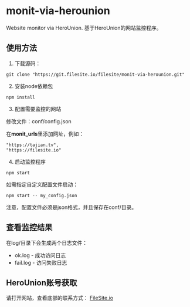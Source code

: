# monit-via-herounion

Website monitor via HeroUnion.
基于HeroUnion的网站监控程序。


## 使用方法

1. 下载源码：
```
git clone "https://git.filesite.io/filesite/monit-via-herounion.git"
```

2. 安装node依赖包
```
npm install
```

3. 配置需要监控的网站

修改文件：conf/config.json

在**monit_urls**里添加网址，例如：
```
"https://tajian.tv",
"https://filesite.io"
```

4. 启动监控程序
```
npm start
```

如需指定自定义配置文件启动：
```
npm start -- my_config.json
```

注意，配置文件必须是json格式，并且保存在conf/目录。


## 查看监控结果

在log/目录下会生成两个日志文件：

* ok.log 	- 成功访问日志
* fail.log 	- 访问失败日志


## HeroUnion账号获取

请打开网站，查看底部的联系方式：
[FileSite.io](https://filesite.io)

